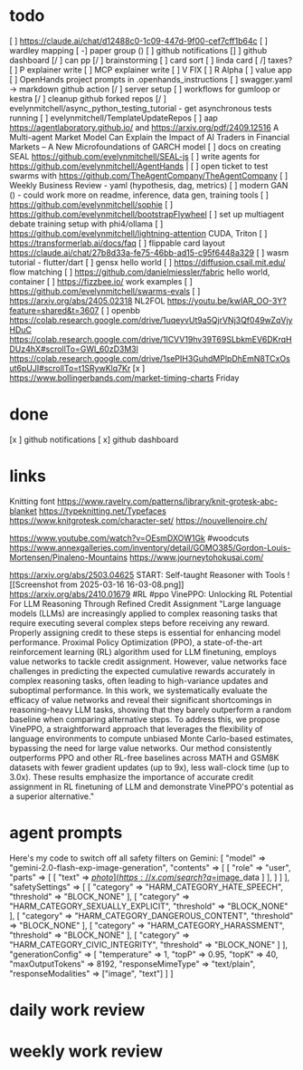 # todo
[  ] https://claude.ai/chat/d12488c0-1c09-447d-9f00-cef7cff1b64c
[ ] wardley mapping
[ -] paper group ()
[ ] github notifications
[]  ] github dashboard
[/ ] can pp
[/ ] brainstorming
   [ ] card sort
[ ] linda card
[ /] taxes?
[ ] P explainer write
[ ] MCP explainer write
[ ] V FIX
[ ] R Alpha
[ ] value app
[ ] OpenHands project prompts in .openhands_instructions
[ ] swagger.yaml -> markdown github action
[/ ] server setup
[ ] workflows for gumloop or kestra
[/ ] cleanup github forked repos
[/ ] evelynmitchell/async_python_testing_tutorial - get asynchronous tests running
[ ] evelynmitchell/TemplateUpdateRepos
[ ] aap https://agentlaboratory.github.io/ and https://arxiv.org/pdf/2409.12516 A Multi-agent Market Model Can Explain the Impact of AI Traders in Financial Markets – A New Microfoundations of GARCH model
[ ] docs on creating SEAL https://github.com/evelynmitchell/SEAL-js
[ ] write agents for https://github.com/evelynmitchell/AgentHands |
[ ] open ticket to test swarms with https://github.com/TheAgentCompany/TheAgentCompany
[ ] Weekly Business Review - yaml (hypothesis, dag, metrics)
[ ] modern GAN () - could work more on readme, inference, data gen, training tools
[ ] https://github.com/evelynmitchell/sophie
[ ] https://github.com/evelynmitchell/bootstrapFlywheel
[ ] set up multiagent debate training setup with phi4/ollama
[ ] https://github.com/evelynmitchell/lightning-attention CUDA, Triton
[ ] https://transformerlab.ai/docs/faq
[ ] flippable card layout https://claude.ai/chat/27b8d33a-fe75-46bb-ad15-c95f6448a329
[ ] wasm tutorial - flutter/dart
[ ] gensx hello world
[ ] https://diffusion.csail.mit.edu/ flow matching 
[ ] https://github.com/danielmiessler/fabric hello world, container
[ ] https://fizzbee.io/ work examples
[ ] https://github.com/evelynmitchell/swarms-evals
[ ] https://arxiv.org/abs/2405.02318 NL2FOL
https://youtu.be/kwIAR_OO-3Y?feature=shared&t=3607
[ ] openbb https://colab.research.google.com/drive/1uqeyvUt9a5QjrVNj3Qf049wZqVjyHDuC https://colab.research.google.com/drive/1lCVV19hv39T69SLbkmEV6DKrqHDUz4hX#scrollTo=GWI_60zD3M3l https://colab.research.google.com/drive/1sePIH3GuhdMPlpDhEmN8TCxOsut6pUJI#scrollTo=t1SRywKlq7Kr
[x ]  https://www.bollingerbands.com/market-timing-charts Friday

# done

[x ] github notifications
[ x] github dashboard


# links

Knitting font https://www.ravelry.com/patterns/library/knit-grotesk-abc-blanket https://typeknitting.net/Typefaces https://www.knitgrotesk.com/character-set/ https://nouvellenoire.ch/

https://www.youtube.com/watch?v=OEsmDXOW1Gk #woodcuts https://www.annexgalleries.com/inventory/detail/GOMO385/Gordon-Louis-Mortensen/Pinaleno-Mountains https://www.journeytohokusai.com/

https://arxiv.org/abs/2503.04625 START: Self-taught Reasoner with Tools ![[Screenshot from 2025-03-16 16-03-08.png]]
https://arxiv.org/abs/2410.01679 #RL #ppo VinePPO: Unlocking RL Potential For LLM Reasoning Through Refined Credit Assignment "Large language models (LLMs) are increasingly applied to complex reasoning tasks that require executing several complex steps before receiving any reward. Properly assigning credit to these steps is essential for enhancing model performance. Proximal Policy Optimization (PPO), a state-of-the-art reinforcement learning (RL) algorithm used for LLM finetuning, employs value networks to tackle credit assignment. However, value networks face challenges in predicting the expected cumulative rewards accurately in complex reasoning tasks, often leading to high-variance updates and suboptimal performance. In this work, we systematically evaluate the efficacy of value networks and reveal their significant shortcomings in reasoning-heavy LLM tasks, showing that they barely outperform a random baseline when comparing alternative steps. To address this, we propose VinePPO, a straightforward approach that leverages the flexibility of language environments to compute unbiased Monte Carlo-based estimates, bypassing the need for large value networks. Our method consistently outperforms PPO and other RL-free baselines across MATH and GSM8K datasets with fewer gradient updates (up to 9x), less wall-clock time (up to 3.0x). These results emphasize the importance of accurate credit assignment in RL finetuning of LLM and demonstrate VinePPO's potential as a superior alternative."

# agent prompts
Here's my code to switch off all safety filters on Gemini: [ "model" => "gemini-2.0-flash-exp-image-generation", "contents" => [ [ "role" => "user", "parts" => [ [ "text" => [$photo](https://x.com/search?q=%24photo&src=cashtag_click)['ai_edit_prompt'] ], [ "inline_data" => [ "mime_type" => "image/png", "data" => [$image](https://x.com/search?q=%24image&src=cashtag_click)_data ] ], ] ] ], "safetySettings" => [ [ "category" => "HARM_CATEGORY_HATE_SPEECH", "threshold" => "BLOCK_NONE" ], [ "category" => "HARM_CATEGORY_SEXUALLY_EXPLICIT", "threshold" => "BLOCK_NONE" ], [ "category" => "HARM_CATEGORY_DANGEROUS_CONTENT", "threshold" => "BLOCK_NONE" ], [ "category" => "HARM_CATEGORY_HARASSMENT", "threshold" => "BLOCK_NONE" ], [ "category" => "HARM_CATEGORY_CIVIC_INTEGRITY", "threshold" => "BLOCK_NONE" ] ], "generationConfig" => [ "temperature" => 1, "topP" => 0.95, "topK" => 40, "maxOutputTokens" => 8192, "responseMimeType" => "text/plain", "responseModalities" => ["image", "text"] ] ]


# daily work review

# weekly work review